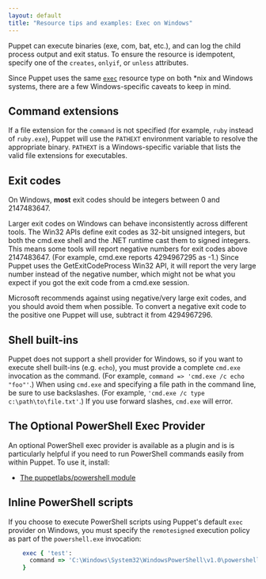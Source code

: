 ```yaml
---
layout: default
title: "Resource tips and examples: Exec on Windows"
---
```


[package]: ./type.html#package
[exec]: ./type.html#exec


Puppet can execute binaries (exe, com, bat, etc.), and can log the child process output and exit status. To ensure the resource is idempotent, specify one of the `creates`, `onlyif`, or `unless` attributes.

Since Puppet uses the same [`exec`][exec] resource type on both \*nix and Windows systems, there are a few Windows-specific caveats to keep in mind.

## Command extensions

If a file extension for the `command` is not specified (for example, `ruby` instead of `ruby.exe`), Puppet will use the `PATHEXT` environment variable to resolve the appropriate binary. `PATHEXT` is a Windows-specific variable that lists the valid file extensions for executables.

## Exit codes

On Windows, **most** exit codes should be integers between 0 and 2147483647.

Larger exit codes on Windows can behave inconsistently across different tools. The Win32 APIs define exit codes as 32-bit unsigned integers, but both the cmd.exe shell and the .NET runtime cast them to signed integers. This means some tools will report negative numbers for exit codes above 2147483647. (For example, cmd.exe reports 4294967295 as -1.) Since Puppet uses the GetExitCodeProcess Win32 API, it will report the very large number instead of the negative number, which might not be what you expect if you got the exit code from a cmd.exe session.

Microsoft recommends against using negative/very large exit codes, and you should avoid them when possible. To convert a negative exit code to the positive one Puppet will use, subtract it from 4294967296.

## Shell built-ins

Puppet does not support a shell provider for Windows, so if you want to execute shell built-ins (e.g. `echo`), you must provide a complete `cmd.exe` invocation as the command. (For example, `command => 'cmd.exe /c echo "foo"'`.) When using `cmd.exe` and specifying a file path in the command line, be sure to use backslashes. (For example, `'cmd.exe /c type c:\path\to\file.txt'`.) If you use forward slashes, `cmd.exe` will error.

## The Optional PowerShell Exec Provider

An optional PowerShell exec provider is available as a plugin and is is particularly helpful if you need to run PowerShell commands easily from within Puppet. To use it, install:

* [The puppetlabs/powershell module](https://forge.puppetlabs.com/puppetlabs/powershell)

## Inline PowerShell scripts

If you choose to execute PowerShell scripts using Puppet's default `exec` provider on Windows, you must specify the `remotesigned` execution policy as part of the `powershell.exe` invocation:

~~~ ruby
    exec { 'test':
      command => 'C:\Windows\System32\WindowsPowerShell\v1.0\powershell.exe -executionpolicy remotesigned -file C:\test.ps1',
    }
~~~
